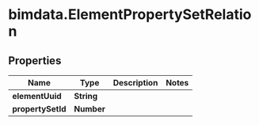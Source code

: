 # bimdata.ElementPropertySetRelation

## Properties
Name | Type | Description | Notes
------------ | ------------- | ------------- | -------------
**elementUuid** | **String** |  | 
**propertySetId** | **Number** |  | 


